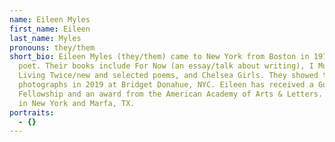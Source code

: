 ```yaml
---
name: Eileen Myles
first_name: Eileen
last_name: Myles
pronouns: they/them
short_bio: Eileen Myles (they/them) came to New York from Boston in 1974 to be a
  poet. Their books include For Now (an essay/talk about writing), I Must Be
  Living Twice/new and selected poems, and Chelsea Girls. They showed their
  photographs in 2019 at Bridget Donahue, NYC. Eileen has received a Guggenheim
  Fellowship and an award from the American Academy of Arts & Letters. They live
  in New York and Marfa, TX.
portraits:
  - {}
---
```

